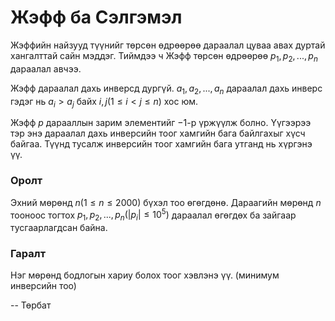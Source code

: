 Жэфф ба Сэлгэмэл
================

Жэффийн найзууд түүнийг төрсөн өдрөөрөө дараалал цуваа авах дуртай хангалттай сайн мэддэг. Тиймдээ ч Жэфф төрсөн өдрөөрөө $p_1,p_2,...,p_n$ дараалал авчээ.

Жэфф дараалал дахь инверсд дургүй. $a_1,a_2,...,a_n$ дараалал дахь инверс гэдэг нь   $a_i>a_j$ байх $i,j (1\le i<j\le n)$ хос юм.

Жэфф $p$ дарааллын зарим элементийг $-1$-р үржүүлж болно. Үүгээрээ тэр энэ дараалал дахь инверсийн тоог хамгийн бага байлгахыг хүсч байгаа. Түүнд тусалж инверсийн тоог хамгийн бага утганд нь хүргэнэ үү.

### Оролт
Эхний мөрөнд $n (1\le n\le 2000)$ бүхэл тоо өгөгдөнө. Дараагийн мөрөнд $n$ тооноос тогтох $p_1, p_2, ..., p_n (|p_i|\le 10^5)$ дараалал өгөгдөх ба зайгаар тусгаарлагдсан байна.

### Гаралт
Нэг мөрөнд бодлогын хариу болох тоог хэвлэнэ үү. (минимум инверсийн тоо)

-- Төрбат
